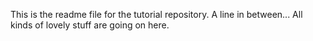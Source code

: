This is the readme file for the tutorial repository.
A line in between...
All kinds of lovely stuff are going on here.
